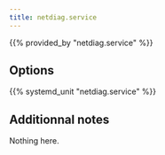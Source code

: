 ```yaml
---
title: netdiag.service
---
```


{{% provided_by "netdiag.service" %}}

## Options

{{% systemd_unit "netdiag.service" %}}

## Additionnal notes

Nothing here.